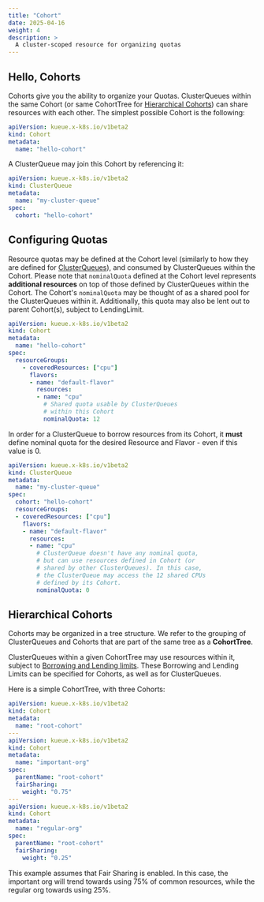 ```yaml
---
title: "Cohort"
date: 2025-04-16
weight: 4
description: >
  A cluster-scoped resource for organizing quotas
---
```


## Hello, Cohorts
Cohorts give you the ability to organize your Quotas. ClusterQueues within the same Cohort (or same CohortTree for [Hierarchical Cohorts](#hierarchical-cohorts)) can share resources with each other. The simplest possible Cohort is the following:

```yaml
apiVersion: kueue.x-k8s.io/v1beta2
kind: Cohort
metadata:
  name: "hello-cohort"
```

A ClusterQueue may join this Cohort by referencing it:
```yaml
apiVersion: kueue.x-k8s.io/v1beta2
kind: ClusterQueue
metadata:
  name: "my-cluster-queue"
spec:
  cohort: "hello-cohort"
```

## Configuring Quotas

Resource quotas may be defined at the Cohort level (similarly to how they are
defined for [ClusterQueues](/docs/concepts/cluster_queue/#flavors-and-resources)),
and consumed by ClusterQueues within the Cohort.  Please note that
`nominalQuota` defined at the Cohort level represents **additional resources**
on top of those defined by ClusterQueues within the Cohort. The Cohort's
`nominalQuota` may be thought of as a shared pool for the ClusterQueues within
it. Additionally, this quota may also be lent out to parent Cohort(s), subject
to LendingLimit.

```yaml
apiVersion: kueue.x-k8s.io/v1beta2
kind: Cohort
metadata:
  name: "hello-cohort"
spec:
  resourceGroups:
    - coveredResources: ["cpu"]
      flavors:
      - name: "default-flavor"
        resources:
        - name: "cpu"
          # Shared quota usable by ClusterQueues
          # within this Cohort
          nominalQuota: 12
```

In order for a ClusterQueue to borrow resources from its Cohort, it **must**
define nominal quota for the desired Resource and Flavor - even if this value is 0.

```yaml
apiVersion: kueue.x-k8s.io/v1beta2
kind: ClusterQueue
metadata:
  name: "my-cluster-queue"
spec:
  cohort: "hello-cohort"
  resourceGroups:
  - coveredResources: ["cpu"]
    flavors:
    - name: "default-flavor"
      resources:
      - name: "cpu"
        # ClusterQueue doesn't have any nominal quota,
        # but can use resources defined in Cohort (or
        # shared by other ClusterQueues). In this case,
        # the ClusterQueue may access the 12 shared CPUs
        # defined by its Cohort.
        nominalQuota: 0
```

## Hierarchical Cohorts
Cohorts may be organized in a tree structure. We refer to the grouping of ClusterQueues and Cohorts that are part of the same tree as a **CohortTree**.

ClusterQueues within a given CohortTree may use resources within it,
subject to [Borrowing and Lending limits](/docs/reference/kueue.v1beta1/#kueue-x-k8s-io-v1beta1-ResourceQuota).
These Borrowing and Lending Limits can be specified for Cohorts, as well as for ClusterQueues.

Here is a simple CohortTree, with three Cohorts:
```yaml
apiVersion: kueue.x-k8s.io/v1beta2
kind: Cohort
metadata:
  name: "root-cohort"
---
apiVersion: kueue.x-k8s.io/v1beta2
kind: Cohort
metadata:
  name: "important-org"
spec:
  parentName: "root-cohort"
  fairSharing:
    weight: "0.75"
---
apiVersion: kueue.x-k8s.io/v1beta2
kind: Cohort
metadata:
  name: "regular-org"
spec:
  parentName: "root-cohort"
  fairSharing:
    weight: "0.25"
```

This example assumes that Fair Sharing is enabled. In this case, the important org will trend towards using 75% of common resources, while the regular org towards using 25%.
